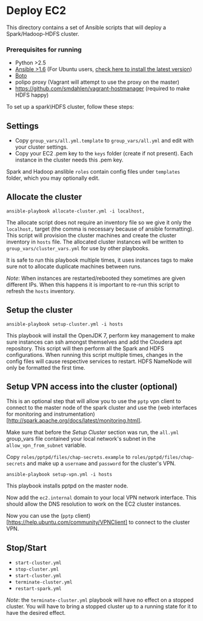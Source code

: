 # Deploy EC2

This directory contains a set of Ansible scripts that will deploy a Spark/Hadoop-HDFS cluster.

### Prerequisites for running
  - Python >2.5
  - [Ansible >1.6](http://www.ansible.com/home) (For Ubuntu users, [check here to install the latest version](http://docs.ansible.com/intro_installation.html#latest-releases-via-apt-ubuntu))
  - [Boto](http://boto.readthedocs.org/en/latest/)
  - polipo proxy (Vagrant will attempt to use the proxy on the master)
  - https://github.com/smdahlen/vagrant-hostmanager (required to make HDFS happy)

To set up a spark\HDFS cluster, follow these steps:

## Settings

  - Copy `group_vars/all.yml.template` to `group_vars/all.yml` and edit with your cluster settings.
  - Copy your EC2 .pem key to the `keys` folder (create if not present). Each instance in the cluster needs this .pem key.

Spark and Hadoop anslible `roles` contain config files under `templates` folder, which you may optionally edit.

## Allocate the cluster

`ansible-playbook allocate-cluster.yml -i localhost,`

The allocate script does not require an inventory file so we give it only the `localhost,` target (the comma is necessary because of ansible formatting).
This script will provision the cluster machines and create the cluster inventory in `hosts` file.
The allocated cluster instances will be written to `group_vars/cluster_vars.yml` for use by other playbooks.

It is safe to run this playbook multiple times, it uses instances tags to make sure not to allocate duplicate machines between runs.

_Note_: When instances are restarted/rebooted they sometimes are given different IPs. When this happens it is important to re-run this script to refresh the `hosts` inventory.

## Setup the cluster

`ansible-playbook setup-cluster.yml -i hosts`

This playbook will install the OpenJDK 7, perform key management to make sure instances can ssh amongst themselves and add the Cloudera apt repository. This script will then perform all the Spark and HDFS configurations. When running this script multiple times, changes in the config files will cause respective services to restart. HDFS NameNode will only be formatted the first time.

## Setup VPN access into the cluster (optional)

This is an optional step that will allow you to use the `pptp` vpn client to connect to the master node of the spark cluster and use the (web interfaces for monitoring and instrumentation)[http://spark.apache.org/docs/latest/monitoring.html].

Make sure that before the *Setup Cluster* section was run, the `all.yml` group_vars file contained your local network's subnet in the `allow_vpn_from_subnet` variable.

Copy `roles/pptpd/files/chap-secrets.example` to `roles/pptpd/files/chap-secrets` and make up a `username` and `password` for the cluster's VPN.

`ansible-playbook setup-vpn.yml -i hosts`

This playbook installs pptpd on the master node.

Now add the `ec2.internal` domain to your local VPN network interface. This should allow the DNS resolution to work on the EC2 cluster instances.

Now you can use the (`pptp` client)[https://help.ubuntu.com/community/VPNClient] to connect to the cluster VPN.

## Stop/Start

- `start-cluster.yml`
- `stop-cluster.yml`
- `start-cluster.yml`
- `terminate-cluster.yml`
- `restart-spark.yml`

_Note_: the `terminate-cluster.yml` playbook will have no effect on a stopped cluster. You will have to bring a stopped cluster up to a running state for it to have the desired effect.
